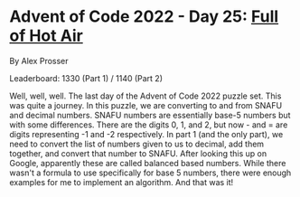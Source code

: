 # Advent of Code 2022 - Day 25: [Full of Hot Air](https://adventofcode.com/2022/day/25)
By Alex Prosser

Leaderboard: 1330 (Part 1) / 1140 (Part 2)

Well, well, well. The last day of the Advent of Code 2022 puzzle set. This was quite a journey. In this puzzle, we are converting to and from SNAFU and decimal numbers. SNAFU numbers are essentially base-5 numbers but with some differences. There are the digits 0, 1, and 2, but now - and = are digits representing -1 and -2 respectively. In part 1 (and the only part), we need to convert the list of numbers given to us to decimal, add them together, and convert that number to SNAFU. After looking this up on Google, apparently these are called balanced based numbers. While there wasn't a formula to use specifically for base 5 numbers, there were enough examples for me to implement an algorithm. And that was it! 